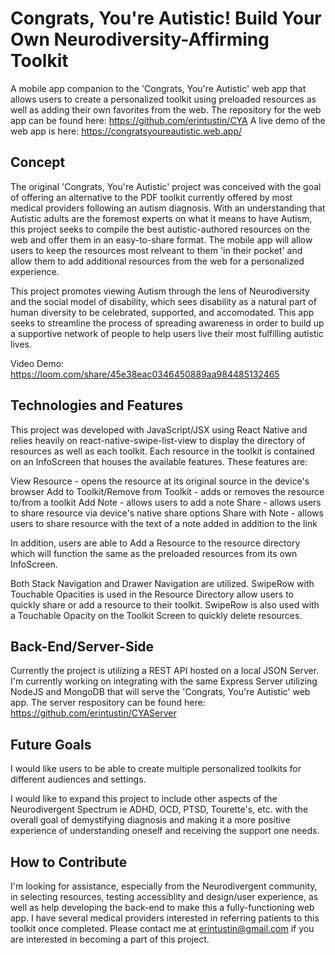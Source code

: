 # Congrats, You're Autistic! Build Your Own Neurodiversity-Affirming Toolkit

A mobile app companion to the 'Congrats, You're Autistic' web app that allows users to create a personalized toolkit using preloaded resources as well as adding their own favorites from the web. The repository for the web app can be found here: https://github.com/erintustin/CYA A live demo of the web app is here: https://congratsyoureautistic.web.app/

## Concept
The original 'Congrats, You're Autistic' project was conceived with the goal of offering an alternative to the PDF toolkit currently offered by most medical providers following an autism diagnosis. 
With an understanding that Autistic adults are the foremost experts on what it means to have Autism, this project seeks to compile the best autistic-authored resources on the web and offer them 
in an easy-to-share format. The mobile app will allow users to keep the resources most relveant to them 'in their pocket' and allow them to add additional
resources from the web for a personalized experience. 

This project promotes viewing Autism through the lens of Neurodiversity and the social model of disability, which sees disability as a natural part of human diversity to be celebrated, supported, 
and accomodated. This app seeks to streamline the process of spreading awareness in order to build up a supportive network of people to help users live their most fulfilling autistic lives. 

Video Demo: https://loom.com/share/45e38eac0346450889aa984485132465

## Technologies and Features
This project was developed with JavaScript/JSX using React Native and relies heavily on react-native-swipe-list-view to display the directory of resources as
well as each toolkit. Each resource in the toolkit is contained on an InfoScreen that houses the available features. These features are:

View Resource - opens the resource at its original source in the device's browser
Add to Toolkit/Remove from Toolkit - adds or removes the resource to/from a toolkit
Add Note - allows users to add a note
Share - allows users to share resource via device's native share options
Share with Note - allows users to share resource with the text of a note added in addition to the link

In addition, users are able to Add a Resource to the resource directory which will function the same as the preloaded resources from its own InfoScreen. 

Both Stack Navigation and Drawer Navigation are utilized. SwipeRow with Touchable Opacities is used in the Resource Directory allow users to quickly share or add a resource to their toolkit.
SwipeRow is also used with a Touchable Opacity on the Toolkit Screen to quickly delete resources. 

## Back-End/Server-Side
Currently the project is utilizing a REST API hosted on a local JSON Server. I'm currently working on integrating with the same Express Server utilizing NodeJS and MongoDB that will serve the 'Congrats, You're Autistic' web app. 
The server respository can be found here: https://github.com/erintustin/CYAServer

## Future Goals
I would like users to be able to create multiple personalized toolkits for different audiences and settings. 

I would like to expand this project to include other aspects of the Neurodivergent Spectrum ie ADHD, OCD, PTSD,  Tourette's, etc. with the overall goal of demystifying diagnosis and making it a more positive experience of understanding oneself and receiving the support one needs. 

## How to Contribute
I'm looking for assistance, especially from the Neurodivergent community, in selecting resources, testing accessiblity and design/user experience, as well as help developing the back-end to make this a fully-functioning web app. I have several medical providers interested in referring patients to this toolkit once completed. Please contact me at erintustin@gmail.com if you are interested in becoming a part of this project. 







